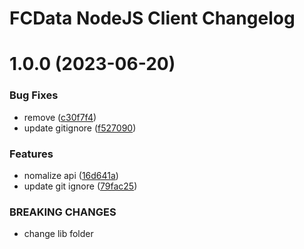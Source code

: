# FCData NodeJS Client Changelog

# 1.0.0 (2023-06-20)


### Bug Fixes

* remove ([c30f7f4](https://github.com/SSI-Securities-Corporation/node-fcdata/commit/c30f7f4b9a12598d973d388650b8e780cf53296a))
* update gitignore ([f527090](https://github.com/SSI-Securities-Corporation/node-fcdata/commit/f527090c24fb0a973851c058652d5792ea371120))


### Features

* nomalize api ([16d641a](https://github.com/SSI-Securities-Corporation/node-fcdata/commit/16d641a8589ff07e697fe7e115f661a2490db386))
* update git ignore ([79fac25](https://github.com/SSI-Securities-Corporation/node-fcdata/commit/79fac2547576963222ef5350b6c9d053c753e034))


### BREAKING CHANGES

* change lib folder
